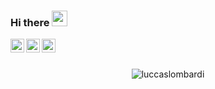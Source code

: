 ### Hi there <img src="https://media.giphy.com/media/hvRJCLFzcasrR4ia7z/giphy.gif" width="25px">

<!--
**luccaslombardi/luccaslombardi** is a ✨ _special_ ✨ repository because its `README.md` (this file) appears on your GitHub profile.

Here are some ideas to get you started:

- 🔭 I’m currently working on ...
- 🌱 I’m currently learning ...
- 👯 I’m looking to collaborate on ...
- 🤔 I’m looking for help with ...
- 💬 Ask me about ...
- 📫 How to reach me: ...
- 😄 Pronouns: ...
- ⚡ Fun fact: ...
-->

<a href="https://www.instagram.com/luccas_lombardi/">
  <img align="left" alt="Luccas's Instagram" width="22px" src="https://raw.githubusercontent.com/hussainweb/hussainweb/main/icons/instagram.png" />
</a>  
<a href="https://www.linkedin.com/in/luccas-lombardi/">
  <img align="left" alt="Luccas's LinkedIN" width="22px" src="https://raw.githubusercontent.com/peterthehan/peterthehan/master/assets/linkedin.svg" />
</a>
<a href="https://open.spotify.com/user/22e533ad6qd7zck44ydhf2omi?si=7a8d3b6edaf24c6f">
  <img align="left" alt="Luccas's Spotify" width="22px" src="https://raw.githubusercontent.com/peterthehan/peterthehan/master/assets/spotify.svg" />
</a>
<br><br>
<p align="center"> <img src="https://github-readme-stats.vercel.app/api?username=luccaslombardi&show_icons=true&theme=gotham" alt="luccaslombardi" />
